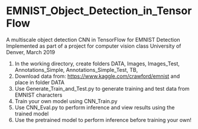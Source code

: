 # EMNIST_Object_Detection_in_TensorFlow
A multiscale object detection CNN in TensorFlow for EMNIST Detection
Implemented as part of a project for computer vision class
University of Denver, March 2019

1. In the working directory, create folders DATA, Images, Images_Test, Annotations_Simple, Annotations_Simple_Test, TB,
2. Download data from: https://www.kaggle.com/crawford/emnist and place in folder DATA
3. Use Generate_Train_and_Test.py to generate training and test data from EMNIST characters
4. Train your own model using CNN_Train.py
5. Use CNN_Eval.py to perform inference and view results using the trained model
6. Use the pretrained model to perform inference before training your own!






